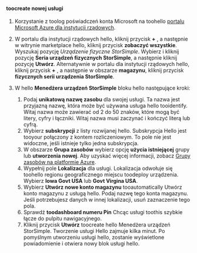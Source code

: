 <!--author=SharS last changed: 9/17/15-->


#### <a name="toocreate-a-new-service"></a>toocreate nowej usługi
1. Korzystanie z toolog poświadczeń konta Microsoft na toohello [portalu Microsoft Azure dla instytucji rządowych](https://portal.azure.us/).
2. W portalu dla instytucji rządowych hello, kliknij przycisk  **+**  , a następnie w witrynie marketplace hello, kliknij przycisk **zobaczyć wszystkie**. Wyszukaj pozycję _Urządzenie fizyczne StorSimple_. Wybierz i kliknij pozycję **Seria urządzeń fizycznych StorSimple**, a następnie kliknij pozycję **Utwórz**. Alternatywnie w portalu dla instytucji rządowych hello, kliknij przycisk  **+**  , a następnie w obszarze **magazynu**, kliknij przycisk **fizycznych serii urządzenia StorSimple**.
3. W hello **Menedżera urządzeń StorSimple** bloku hello następujące kroki:
   
   1. Podaj **unikatową nazwę zasobu** dla swojej usługi. Ta nazwa jest przyjazną nazwę, która może być używana usługa hello tooidentify. Witaj nazwa może zawierać od 2 do 50 znaków, które mogą być litery, cyfry i łączniki. Witaj nazwa musi zaczynać i kończyć literą lub cyfrą.
   2. Wybierz **subskrypcji** z listy rozwijanej hello. Subskrypcja Hello jest tooyour połączony z kontem rozliczeniowym. To pole nie jest widoczne, jeśli istnieje tylko jedna subskrypcja.
   3. W obszarze **Grupa zasobów** wybierz opcję **użycia istniejącej** grupy lub **utworzenia nowej**. Aby uzyskać więcej informacji, zobacz [Grupy zasobów na platformie Azure](https://azure.microsoft.com/documentation/articles/virtual-machines-windows-infrastructure-resource-groups-guidelines/).
   4. Wypełnij pole **Lokalizacja** dla usługi. Lokalizacja odwołuje się toohello regionu geograficznego miejscu toodeploy urządzenia. Wybierz **Iowa Govt USA** lub **Govt Virgina USA**.
   5. Wybierz **Utwórz nowe konto magazynu** tooautomatically Utwórz konto magazynu z usługą hello. Podaj nazwę tego konta magazynu. Jeśli potrzebujesz danych w innej lokalizacji, usuń zaznaczenie tego pola.
   6. Sprawdź **toodashboard numeru Pin** Chcąc usługi toothis szybkie łącze do pulpitu nawigacyjnego.
   7. Kliknij przycisk **Utwórz** toocreate hello Menedżera urządzeń StorSimple. Tworzenie usługi Hello zajmuje kilka minut. Po pomyślnym utworzeniu usługi hello, zostanie wyświetlone powiadomienie i otwiera nowy blok usługi hello.


